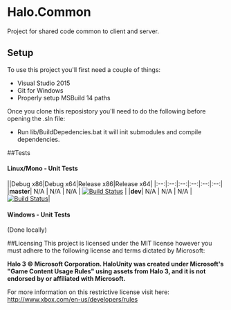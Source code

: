 # Halo.Common

Project for shared code common to client and server.

## Setup

To use this project you'll first need a couple of things:
  - Visual Studio 2015
  - Git for Windows
  - Properly setup MSBuild 14 paths
  
Once you clone this reposistory you'll need to do the following before opening the .sln file:
  - Run lib/BuildDepedencies.bat it will init submodules and compile dependencies.

##Tests

#### Linux/Mono - Unit Tests
||Debug x86|Debug x64|Release x86|Release x64|
|:--:|:--:|:--:|:--:|:--:|:--:|
|**master**| N/A | N/A | N/A | [![Build Status](https://travis-ci.org/HaloUnity/Halo.Unity.Common.svg?branch=master)](https://travis-ci.org/HaloUnity/Halo.Unity.Common) |
|**dev**| N/A | N/A | N/A | [![Build Status](https://travis-ci.org/HaloUnity/Halo.Unity.Common.svg?branch=dev)](https://travis-ci.org/HaloUnity/Halo.Unity.Common)|

#### Windows - Unit Tests

(Done locally)

##Licensing
This project is licensed under the MIT license however you must adhere to the following license and terms dictated by Microsoft:

**Halo 3 © Microsoft Corporation. HaloUnity was created under Microsoft's "Game Content Usage Rules" using assets from Halo 3, and it is not endorsed by or affiliated with Microsoft.**

For more information on this restrictive license visit here:
http://www.xbox.com/en-us/developers/rules
